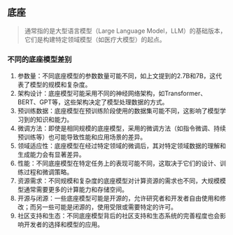 ## 底座
> 通常指的是大型语言模型（Large Language Model，LLM）的基础版本，它们是构建特定领域模型（如医疗大模型）的起点。
### 不同的底座模型差别
1. 参数量：不同底座模型的参数数量可能不同，如上文提到的2.7B和7B，这代表了模型的规模和复杂度。
2. 架构设计：底座模型可能采用不同的神经网络架构，如Transformer、BERT、GPT等，这些架构决定了模型处理数据的方式。
3. 预训练数据：底座模型在预训练阶段使用的数据集可能不同，这影响了模型学习到的知识和能力。
4. 微调方法：即使是相同规模的底座模型，采用的微调方法（如指令微调、持续预训练等）也可能导致性能和应用场景的差异。
5. 领域适应性：底座模型在经过特定领域的微调后，其对特定领域数据的理解和生成能力会有显著差异。
6. 性能：不同底座模型在特定任务上的表现可能不同，这取决于它们的设计、训练过程和微调策略。
7. 资源需求：不同规模和复杂度的底座模型对计算资源的需求也不同，大规模模型通常需要更多的计算能力和存储空间。
8. 开源与闭源：一些底座模型可能是开源的，允许研究者和开发者自由使用和修改；而另一些可能是闭源的，使用受限或需要特定的许可。
9. 社区支持和生态：不同底座模型背后的社区支持和生态系统的完善程度也会影响开发者的选择和模型的应用。
